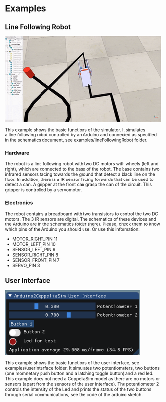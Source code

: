 # Examples #

## Line Following Robot ##

![Line following robot demo](../videos/line_following_robot_sim.gif)

This example shows the basic functions of the simulator. It simulates  
a line following robot controlled by an Arduino and connected as specified in the schematics document, see examples/lineFollowingRobot folder. 

### Hardware ###

The robot is a line following robot with two DC motors with wheels (left and right), which are connected to the base of the robot. The base contains two infrared sensors facing towards the ground that detect a black line on the floor. In addition, there is a IR sensor facing forwards that can be used to detect a can. A gripper at the front can grasp the can of the circuit. This gripper is controlled by a servomotor.

### Electronics ###

The robot contains a breadboard with two transistors to control the two DC motors. The 3 IR sensors are digital. The schematics of these devices and the Arduino are in the schematics folder ([here](..examples/lineFollowingRobot/schematics/schematic_line_following_robot.pdf)). Please, check them to know which pins of the Arduino you should use. Or use this information:

* MOTOR_RIGHT_PIN 11
* MOTOR_LEFT_PIN 10
* SENSOR_LEFT_PIN 9
* SENSOR_RIGHT_PIN 8
* SENSOR_FRONT_PIN 7
* SERVO_PIN 3

## User Interface ##

![User Interface demo](images/user_interface.png)

This example shows the basic functions of the user interface, see examples/userInterface folder. It simulates two potentiometers, two buttons (one momnetary push button and a latching toggle button) and a red led. This example does not need a CoppeliaSim model as there are no motors or sensors (apart from the sensors of the user interface).
The potentiometer 2 controls the intensity of the Led and prints the status of the two buttons through serial communications, see the code of the arduino sketch. 

